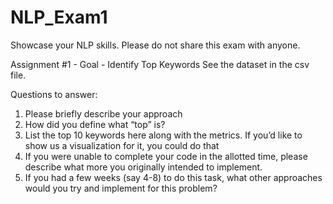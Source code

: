 # NLP_Exam1
Showcase your NLP skills.  Please do not share this exam with anyone.

Assignment #1 - Goal - Identify Top Keywords
See the dataset in the csv file.

Questions to answer:

1. Please briefly describe your approach
2. How did you define what “top” is?
3. List the top 10 keywords here along with the metrics. If you’d like to show us a visualization for it, you could do that
4. If you were unable to complete your code in the allotted time, please describe what more you originally intended to implement.
5. If you had a few weeks (say 4-8) to do this task, what other approaches would you try and implement for this problem?
